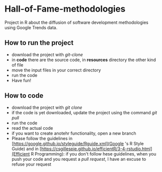 # Hall-of-Fame-methodologies
Project in R about the diffusion of software development methodologies using Google Trends data.



## How to run the project

- download the project with _git-clone_
- in **code** there are the source code, in **resources** directory the other kind of file
- move the input files in your correct directory
- run the code
- Have fun!

## How to code
 - download the project with _git clone_
 - if the code is yet downloaded, update the project using the command _git pull_
 - run the code
 - read the actual code
 - if you want to create anotehr functionality, open a new branch
 - Please follow the guidelines in [https://google.github.io/styleguide/Rguide.xml](Google 's R Style Guide) and in [https://csgillespie.github.io/efficientR/3-4-rstudio.html](Efficient R Programming): if you don't follow hese guidelines, when you push your code and you request a _pull request_, I have an excuse to refuse your request
